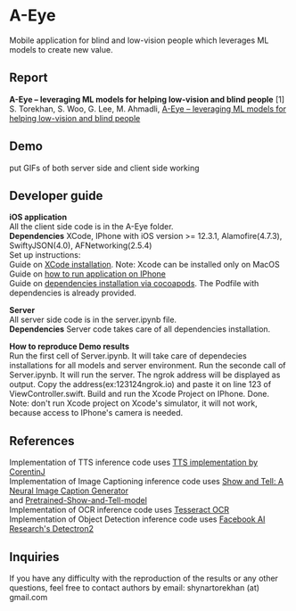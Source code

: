 # A-Eye
Mobile application for blind and low-vision people which leverages ML models to create new value. 

## Report

**A-Eye – leveraging ML models for helping low-vision and blind people**
[1] S. Torekhan, S. Woo, G. Lee, M. Ahmadli,  [A-Eye – leveraging ML models for helping low-vision and blind people](GenGenPaper.pdf)

## Demo
put GIFs of both server side and client side working

## Developer guide

**iOS application**<br/>
All the client side code is in the A-Eye folder.<br/>
**Dependencies** XCode, IPhone with iOS version >= 12.3.1, Alamofire(4.7.3), SwiftyJSON(4.0), AFNetworking(2.5.4)<br/>
Set up instructions:<br/>
Guide on [XCode installation](https://medium.com/@LondonAppBrewery/how-to-download-and-setup-xcode-10-for-ios-development-b63bed1865c). Note: Xcode can be installed only on MacOS<br/>
Guide on [how to run application on IPhone](https://codewithchris.com/deploy-your-app-on-an-iphone/)<br/>
Guide on [dependencies installation via cocoapods](https://www.raywenderlich.com/626-cocoapods-tutorial-for-swift-getting-started). The Podfile with dependencies is already provided. <br/>

**Server**<br/>
All server side code is in the server.ipynb file.<br/>
**Dependencies** Server code takes care of all dependencies installation.<br/>

**How to reproduce Demo results**<br/>
Run the first cell of Server.ipynb. It will take care of dependecies installations for all models and server environment. 
Run the seconde call of Server.ipynb. It will run the server. The ngrok address will be displayed as output. Copy the address(ex:123124ngrok.io) and paste it on line 123 of ViewController.swift. Build and run the Xcode Project on IPhone. Done. Note: don't run Xcode project on Xcode's simulator, it will not work, because access to IPhone's camera is needed. <br/>

## References 
Implementation of TTS inference code uses [TTS implementation by CorentinJ](https://github.com/CorentinJ/Real-Time-Voice-Cloning.git)<br/>
Implementation of Image Captioning inference code uses [Show and Tell: A Neural Image Caption Generator](https://github.com/tensorflow/models/tree/master/research/im2txt)<br/> and [Pretrained-Show-and-Tell-model](https://github.com/KranthiGV/Pretrained-Show-and-Tell-model)<br/>
Implementation of OCR inference code uses [Tesseract OCR](https://github.com/tesseract-ocr/tesseract)<br/>
Implementation of Object Detection inference code uses [Facebook AI Research's Detectron2](https://github.com/facebookresearch/detectron2)<br/>

## Inquiries
If you have any difficulty with the reproduction of the results or any other questions, feel free to contact authors by email: shynartorekhan (at) gmail.com

